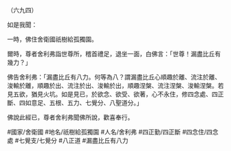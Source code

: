（六九四）

如是我聞：

一時，佛住舍衛國祇樹給孤獨園。

爾時，尊者舍利弗詣世尊所，稽首禮足，退坐一面，白佛言：「世尊！漏盡比丘有幾力？」

佛告舍利弗：「漏盡比丘有八力。何等為八？謂漏盡比丘心順趣於離、流注於離、浚輸於離，順趣於出、流注於出、浚輸於出，順趣涅槃、流注涅槃、浚輸涅槃。若見五欲，猶見火坑。如是見已，於欲念、欲受、欲著，心不永住，修四念處、四正斷、四如意足、五根、五力、七覺分、八聖道分。」

佛說此經已，尊者舍利弗聞佛所說，歡喜奉行。

#國家/舍衛國
#地名/祇樹給孤獨園
#人名/舍利弗
#四正勤/四正斷
#四念住/四念處
#七覺支/七覺分
#八正道
#漏盡比丘有八力
